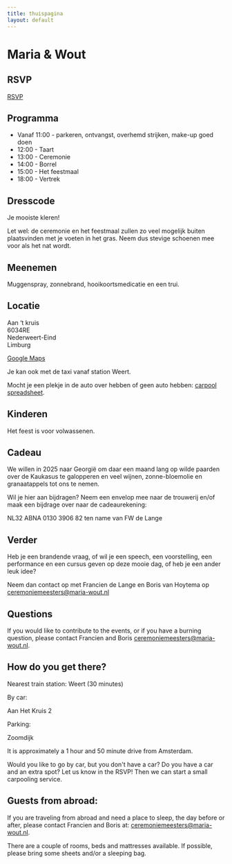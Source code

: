 ```yaml
---
title: thuispagina
layout: default
---
```


# Maria & Wout

## RSVP

[RSVP](https://forms.gle/tTry9xi3d42vdYxR9)

## Programma

* Vanaf 11:00 - parkeren, ontvangst, overhemd strijken, make-up goed doen
* 12:00 - Taart
* 13:00 - Ceremonie
* 14:00 - Borrel
* 15:00 - Het feestmaal
* 18:00 - Vertrek

## Dresscode

Je mooiste kleren!

Let wel: de ceremonie en het feestmaal zullen zo veel mogelijk buiten plaatsvinden met je voeten in het gras. Neem dus stevige schoenen mee voor als het nat wordt.

## Meenemen

Muggenspray, zonnebrand, hooikoortsmedicatie en een trui.

## Locatie

Aan ‘t kruis  
6034RE  
Nederweert-Eind  
Limburg

[Google Maps](https://www.google.com/maps/place/Aan+Het+Kruis,+6034+RE+Nederweert-Eind/@51.301618,5.8349141,17z/data=!3m1!4b1!4m6!3m5!1s0x47c736b97fbc7ba7:0xb33f9f46e89b98f1!8m2!3d51.301618!4d5.837489!16s%2Fg%2F1tdbvzwl?entry=ttu)

Je kan ook met de taxi vanaf station Weert.

Mocht je een plekje in de auto over hebben of geen auto hebben: [carpool spreadsheet](https://docs.google.com/spreadsheets/d/1JhqHAnm41qI6lgueXx3M6gZy_8LsWGU6fJMUSpmRY18/edit?usp=sharing).

## Kinderen

Het feest is voor volwassenen.

## Cadeau

We willen in 2025 naar Georgië om daar een maand lang op wilde paarden over de Kaukasus te galopperen en veel wijnen, zonne-bloemolie en granaatappels tot ons te nemen.

Wil je hier aan bijdragen? Neem een envelop mee naar de trouwerij en/of maak een bijdrage over naar de cadeaurekening:

NL32 ABNA 0130 3906 82 ten name van FW de Lange

## Verder

Heb je een brandende vraag, of wil je een speech, een voorstelling, een performance en een cursus geven op deze mooie dag, of heb je een ander leuk idee?

Neem dan contact op met Francien de Lange en Boris van Hoytema op <ceremoniemeesters@maria-wout.nl>

## Questions

If you would like to contribute to the events, or if you have a burning question, please contact Francien and Boris <ceremoniemeesters@maria-wout.nl>.

## How do you get there?

Nearest train station: Weert (30 minutes)

By car:

Aan Het Kruis 2

Parking:

Zoomdijk

It is approximately a 1 hour and 50 minute drive from Amsterdam.

Would you like to go by car, but you don't have a car? Do you have a car and an extra spot? Let us know in the RSVP! Then we can start a small carpooling service.

## Guests from abroad:

If you are traveling from abroad and need a place to sleep, the day before or after, please contact Francien and Boris at: ceremoniemeesters@maria-wout.nl.

There are a couple of rooms, beds and mattresses available. If possible, please bring some sheets and/or a sleeping bag.
